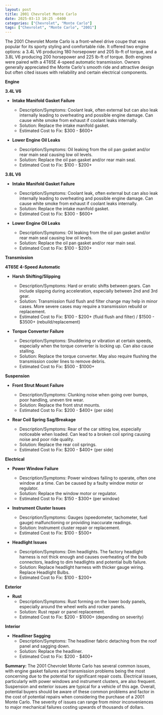 ```yaml
---
layout: post
title: 2001 Chevrolet Monte Carlo
date: 2025-03-13 10:25 -0400
categories: ["Chevrolet", "Monte Carlo"]
tags: ["Chevrolet", "Monte Carlo", "2001"]
---
```

The 2001 Chevrolet Monte Carlo is a front-wheel drive coupe that was popular for its sporty styling and comfortable ride. It offered two engine options: a 3.4L V6 producing 180 horsepower and 205 lb-ft of torque, and a 3.8L V6 producing 200 horsepower and 225 lb-ft of torque. Both engines were paired with a 4T65E 4-speed automatic transmission. Owners generally appreciated the Monte Carlo's smooth ride and attractive design but often cited issues with reliability and certain electrical components.

**Engine**

**3.4L V6**

*   **Intake Manifold Gasket Failure**
    *   Description/Symptoms: Coolant leak, often external but can also leak internally leading to overheating and possible engine damage. Can cause white smoke from exhaust if coolant leaks internally.
    *   Solution: Replace the intake manifold gasket.
    *   Estimated Cost to Fix: $300 - $600+

*   **Lower Engine Oil Leaks**
    * Description/Symptoms: Oil leaking from the oil pan gasket and/or rear main seal causing low oil levels.
    * Solution: Replace the oil pan gasket and/or rear main seal.
    * Estimated Cost to Fix: $100 - $200+

**3.8L V6**

*   **Intake Manifold Gasket Failure**
    *   Description/Symptoms: Coolant leak, often external but can also leak internally leading to overheating and possible engine damage. Can cause white smoke from exhaust if coolant leaks internally.
    *   Solution: Replace the intake manifold gasket.
    *   Estimated Cost to Fix: $300 - $600+

*   **Lower Engine Oil Leaks**
    * Description/Symptoms: Oil leaking from the oil pan gasket and/or rear main seal causing low oil levels.
    * Solution: Replace the oil pan gasket and/or rear main seal.
    * Estimated Cost to Fix: $100 - $200+

**Transmission**

**4T65E 4-Speed Automatic**

*   **Harsh Shifting/Slipping**
    *   Description/Symptoms: Hard or erratic shifts between gears. Can include slipping during acceleration, especially between 2nd and 3rd gear.
    *   Solution: Transmission fluid flush and filter change may help in minor cases. More severe cases may require a transmission rebuild or replacement.
    *   Estimated Cost to Fix: $100 - $200+ (fluid flush and filter) / $1500 - $3500+ (rebuild/replacement)

*   **Torque Converter Failure**
    *   Description/Symptoms: Shuddering or vibration at certain speeds, especially when the torque converter is locking up. Can also cause stalling.
    *   Solution: Replace the torque converter. May also require flushing the transmission cooler lines to remove debris.
    *   Estimated Cost to Fix: $500 - $1000+

**Suspension**

*   **Front Strut Mount Failure**
    *   Description/Symptoms: Clunking noise when going over bumps, poor handling, uneven tire wear.
    *   Solution: Replace the front strut mounts.
    *   Estimated Cost to Fix: $200 - $400+ (per side)

*   **Rear Coil Spring Sag/Breakage**
    *   Description/Symptoms: Rear of the car sitting low, especially noticeable when loaded. Can lead to a broken coil spring causing noise and poor ride quality.
    *   Solution: Replace the rear coil springs.
    *   Estimated Cost to Fix: $200 - $400+ (per side)

**Electrical**

*   **Power Window Failure**
    *   Description/Symptoms: Power windows failing to operate, often one window at a time. Can be caused by a faulty window motor or regulator.
    *   Solution: Replace the window motor or regulator.
    *   Estimated Cost to Fix: $150 - $300+ (per window)

*   **Instrument Cluster Issues**
    *   Description/Symptoms: Gauges (speedometer, tachometer, fuel gauge) malfunctioning or providing inaccurate readings.
    *   Solution: Instrument cluster repair or replacement.
    *   Estimated Cost to Fix: $100 - $500+

*   **Headlight Issues**
    *   Description/Symptoms: Dim headlights. The factory headlight harness is not thick enough and causes overheating of the bulb connectors, leading to dim headlights and potential bulb failure.
    *   Solution: Replace headlight harness with thicker gauge wiring. Replace Headlight Bulbs.
    *   Estimated Cost to Fix: $100 - $200+

**Exterior**

*   **Rust**
    *   Description/Symptoms: Rust forming on the lower body panels, especially around the wheel wells and rocker panels.
    *   Solution: Rust repair or panel replacement.
    *   Estimated Cost to Fix: $200 - $1000+ (depending on severity)

**Interior**

*   **Headliner Sagging**
    *   Description/Symptoms: The headliner fabric detaching from the roof panel and sagging down.
    *   Solution: Replace the headliner.
    *   Estimated Cost to Fix: $200 - $400+

**Summary:** The 2001 Chevrolet Monte Carlo has several common issues, with engine gasket failures and transmission problems being the most concerning due to the potential for significant repair costs. Electrical issues, particularly with power windows and instrument clusters, are also frequent. Suspension and exterior issues are typical for a vehicle of this age. Overall, potential buyers should be aware of these common problems and factor in the cost of potential repairs when considering the purchase of a 2001 Monte Carlo. The severity of issues can range from minor inconveniences to major mechanical failures costing upwards of thousands of dollars.

